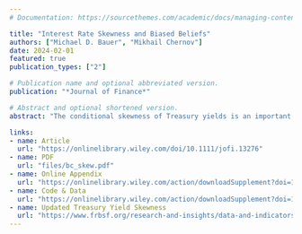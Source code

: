 ```yaml
---
# Documentation: https://sourcethemes.com/academic/docs/managing-content/

title: "Interest Rate Skewness and Biased Beliefs"
authors: ["Michael D. Bauer", "Mikhail Chernov"]
date: 2024-02-01
featured: true
publication_types: ["2"]

# Publication name and optional abbreviated version.
publication: "*Journal of Finance*"

# Abstract and optional shortened version.
abstract: "The conditional skewness of Treasury yields is an important indicator of the risks to the macroeconomic outlook. Positive skewness signals upside risk to interest rates during periods of accommodative monetary policy and an upward-sloping yield curve, and vice versa. Skewness has substantial predictive power for future bond excess returns, high-frequency interest rate changes around FOMC announcements, and survey forecast errors for interest rates. The estimated expectational errors, or biases in beliefs, are quantitatively important for statistical bond risk premia. These findings are consistent with a heterogeneous-beliefs model where one of the agents is wrong about consumption growth."

links:
- name: Article
  url: "https://onlinelibrary.wiley.com/doi/10.1111/jofi.13276"
- name: PDF
  url: "files/bc_skew.pdf"
- name: Online Appendix
  url: "https://onlinelibrary.wiley.com/action/downloadSupplement?doi=10.1111%2Fjofi.13276&file=jofi13276-sup-0001-InternetAppendix.pdf"
- name: Code & Data
  url: "https://onlinelibrary.wiley.com/action/downloadSupplement?doi=10.1111%2Fjofi.13276&file=jofi13276-sup-0002-ReplicationCode.zip"
- name: Updated Treasury Yield Skewness
  url: "https://www.frbsf.org/research-and-insights/data-and-indicators/treasury-yield-skewness/"
---
```


